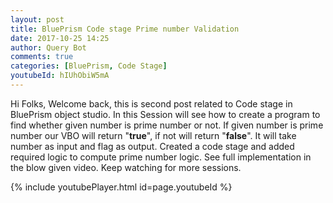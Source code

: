 ```yaml
---
layout: post
title: BluePrism Code stage Prime number Validation
date: 2017-10-25 14:25
author: Query Bot
comments: true
categories: [BluePrism, Code Stage]
youtubeId: hIUhObiW5mA
---
```

Hi Folks, Welcome back, this is second post related to Code stage in BluePrism object studio. In this Session will see how to create a program to find whether given number is prime number or not. If given number is prime number our VBO will return "<strong>true</strong>", if not will return "<strong>false</strong>". It will take number as input and flag as output. Created a code stage and added required logic to compute prime number logic. See full implementation in the blow given video. Keep watching for more sessions.

{% include youtubePlayer.html id=page.youtubeId %}